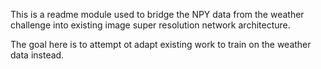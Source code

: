 This is a readme module used to bridge the NPY data from the weather challenge into existing image super resolution network architecture. 

The goal here is to attempt ot adapt existing work to train on the weather data instead. 

